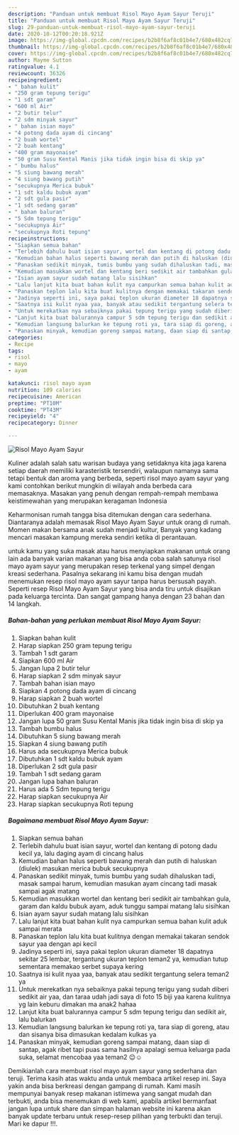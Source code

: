 ```yaml
---
description: "Panduan untuk membuat Risol Mayo Ayam Sayur Teruji"
title: "Panduan untuk membuat Risol Mayo Ayam Sayur Teruji"
slug: 29-panduan-untuk-membuat-risol-mayo-ayam-sayur-teruji
date: 2020-10-12T00:20:18.921Z
image: https://img-global.cpcdn.com/recipes/b2b8f6af8c01b4e7/680x482cq70/risol-mayo-ayam-sayur-foto-resep-utama.jpg
thumbnail: https://img-global.cpcdn.com/recipes/b2b8f6af8c01b4e7/680x482cq70/risol-mayo-ayam-sayur-foto-resep-utama.jpg
cover: https://img-global.cpcdn.com/recipes/b2b8f6af8c01b4e7/680x482cq70/risol-mayo-ayam-sayur-foto-resep-utama.jpg
author: Mayme Sutton
ratingvalue: 4.1
reviewcount: 36326
recipeingredient:
- " bahan kulit"
- "250 gram tepung terigu"
- "1 sdt garam"
- "600 ml Air"
- "2 butir telur"
- "2 sdm minyak sayur"
- " bahan isian mayo"
- "4 potong dada ayam di cincang"
- "2 buah wortel"
- "2 buah kentang"
- "400 gram mayonaise"
- "50 gram Susu Kental Manis jika tidak ingin bisa di skip ya"
- " bumbu halus"
- "5 siung bawang merah"
- "4 siung bawang putih"
- "secukupnya Merica bubuk"
- "1 sdt kaldu bubuk ayam"
- "2 sdt gula pasir"
- "1 sdt sedang garam"
- " bahan baluran"
- "5 Sdm tepung terigu"
- "secukupnya Air"
- "secukupnya Roti tepung"
recipeinstructions:
- "Siapkan semua bahan"
- "Terlebih dahulu buat isian sayur, wortel dan kentang di potong dadu kecil ya, lalu daging ayam di cincang halus"
- "Kemudian bahan halus seperti bawang merah dan putih di haluskan (diulek) masukan merica bubuk secukupnya"
- "Panaskan sedikit minyak, tumis bumbu yang sudah dihaluskan tadi, masak sampai harum, kemudian masukan ayam cincang tadi masak sampai agak matang"
- "Kemudian masukkan wortel dan kentang beri sedikit air tambahkan gula, garam dan kaldu bubuk ayam, aduk tunggu sampai matang lalu sisihkan"
- "Isian ayam sayur sudah matang lalu sisihkan"
- "Lalu lanjut kita buat bahan kulit nya campurkan semua bahan kulit aduk sampai merata"
- "Panaskan teplon lalu kita buat kulitnya dengan memakai takaran sendok sayur yaa dengan api kecil"
- "Jadinya seperti ini, saya pakai teplon ukuran diameter 18 dapatnya sekitar 25 lembar, tergantung ukuran teplon teman2 ya, kemudian tutup sementara memakao serbet supaya kering"
- "Saatnya isi kulit nyaa yaa, banyak atau sedikit tergantung selera teman2 ya"
- "Untuk merekatkan nya sebaiknya pakai tepung terigu yang sudah diberi sedikit air yaa, dan taraa udah jadi saya di foto 15 biji yaa karena kulitnya yg lain keburu dimakan ma anak2 hahaa"
- "Lanjut kita buat balurannya campur 5 sdm tepung terigu dan sedikit air, lalu balurkan"
- "Kemudian langsung balurkan ke tepung roti ya, tara siap di goreng, atau dan sisanya bisa dimasukan kedalam kulkas ya"
- "Panaskan minyak, kemudian goreng sampai matang, daan siap di santap, agak ribet tapi puas sama hasilnya apalagi semua keluarga pada suka, selamat mencobaa yaa teman2 😉☺️"
categories:
- Recipe
tags:
- risol
- mayo
- ayam

katakunci: risol mayo ayam 
nutrition: 109 calories
recipecuisine: American
preptime: "PT10M"
cooktime: "PT43M"
recipeyield: "4"
recipecategory: Dinner

---
```



![Risol Mayo Ayam Sayur](https://img-global.cpcdn.com/recipes/b2b8f6af8c01b4e7/680x482cq70/risol-mayo-ayam-sayur-foto-resep-utama.jpg)

Kuliner adalah salah satu warisan budaya yang setidaknya kita jaga karena setiap daerah memiliki karasteristik tersendiri, walaupun namanya sama tetapi bentuk dan aroma yang berbeda, seperti risol mayo ayam sayur yang kami contohkan berikut mungkin di wilayah anda berbeda cara memasaknya. Masakan yang penuh dengan rempah-rempah membawa keistimewahan yang merupakan keragaman Indonesia



Keharmonisan rumah tangga bisa ditemukan dengan cara sederhana. Diantaranya adalah memasak Risol Mayo Ayam Sayur untuk orang di rumah. Momen makan bersama anak sudah menjadi kultur, Banyak yang kadang mencari masakan kampung mereka sendiri ketika di perantauan.

untuk kamu yang suka masak atau harus menyiapkan makanan untuk orang lain ada banyak varian makanan yang bisa anda coba salah satunya risol mayo ayam sayur yang merupakan resep terkenal yang simpel dengan kreasi sederhana. Pasalnya sekarang ini kamu bisa dengan mudah menemukan resep risol mayo ayam sayur tanpa harus bersusah payah.
Seperti resep Risol Mayo Ayam Sayur yang bisa anda tiru untuk disajikan pada keluarga tercinta. Dan sangat gampang hanya dengan 23 bahan dan 14 langkah.


<!--inarticleads1-->

##### Bahan-bahan yang perlukan membuat Risol Mayo Ayam Sayur:

1. Siapkan  bahan kulit
1. Harap siapkan 250 gram tepung terigu
1. Tambah 1 sdt garam
1. Siapkan 600 ml Air
1. Jangan lupa 2 butir telur
1. Harap siapkan 2 sdm minyak sayur
1. Tambah  bahan isian mayo
1. Siapkan 4 potong dada ayam di cincang
1. Harap siapkan 2 buah wortel
1. Dibutuhkan 2 buah kentang
1. Diperlukan 400 gram mayonaise
1. Jangan lupa 50 gram Susu Kental Manis jika tidak ingin bisa di skip ya
1. Tambah  bumbu halus
1. Dibutuhkan 5 siung bawang merah
1. Siapkan 4 siung bawang putih
1. Harus ada secukupnya Merica bubuk
1. Dibutuhkan 1 sdt kaldu bubuk ayam
1. Diperlukan 2 sdt gula pasir
1. Tambah 1 sdt sedang garam
1. Jangan lupa  bahan baluran
1. Harus ada 5 Sdm tepung terigu
1. Harap siapkan secukupnya Air
1. Harap siapkan secukupnya Roti tepung




<!--inarticleads2-->

##### Bagaimana membuat  Risol Mayo Ayam Sayur:

1. Siapkan semua bahan
1. Terlebih dahulu buat isian sayur, wortel dan kentang di potong dadu kecil ya, lalu daging ayam di cincang halus
1. Kemudian bahan halus seperti bawang merah dan putih di haluskan (diulek) masukan merica bubuk secukupnya
1. Panaskan sedikit minyak, tumis bumbu yang sudah dihaluskan tadi, masak sampai harum, kemudian masukan ayam cincang tadi masak sampai agak matang
1. Kemudian masukkan wortel dan kentang beri sedikit air tambahkan gula, garam dan kaldu bubuk ayam, aduk tunggu sampai matang lalu sisihkan
1. Isian ayam sayur sudah matang lalu sisihkan
1. Lalu lanjut kita buat bahan kulit nya campurkan semua bahan kulit aduk sampai merata
1. Panaskan teplon lalu kita buat kulitnya dengan memakai takaran sendok sayur yaa dengan api kecil
1. Jadinya seperti ini, saya pakai teplon ukuran diameter 18 dapatnya sekitar 25 lembar, tergantung ukuran teplon teman2 ya, kemudian tutup sementara memakao serbet supaya kering
1. Saatnya isi kulit nyaa yaa, banyak atau sedikit tergantung selera teman2 ya
1. Untuk merekatkan nya sebaiknya pakai tepung terigu yang sudah diberi sedikit air yaa, dan taraa udah jadi saya di foto 15 biji yaa karena kulitnya yg lain keburu dimakan ma anak2 hahaa
1. Lanjut kita buat balurannya campur 5 sdm tepung terigu dan sedikit air, lalu balurkan
1. Kemudian langsung balurkan ke tepung roti ya, tara siap di goreng, atau dan sisanya bisa dimasukan kedalam kulkas ya
1. Panaskan minyak, kemudian goreng sampai matang, daan siap di santap, agak ribet tapi puas sama hasilnya apalagi semua keluarga pada suka, selamat mencobaa yaa teman2 😉☺️




Demikianlah cara membuat risol mayo ayam sayur yang sederhana dan teruji. Terima kasih atas waktu anda untuk membaca artikel resep ini. Saya yakin anda bisa berkreasi dengan gampang di rumah. Kami masih mempunyai banyak resep makanan istimewa yang sangat mudah dan terbukti, anda bisa menemukan di web kami, apabila artikel bermanfaat jangan lupa untuk share dan simpan halaman website ini karena akan banyak update terbaru untuk resep-resep pilihan yang terbukti dan teruji. Mari ke dapur !!!. 
